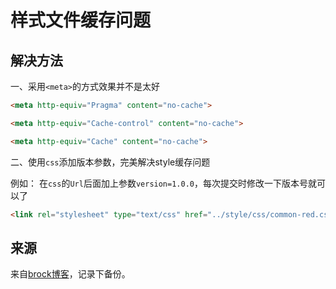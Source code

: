 # 样式文件缓存问题
## 解决方法
一、采用`<meta>`的方式效果并不是太好
```html
<meta http-equiv="Pragma" content="no-cache">

<meta http-equiv="Cache-control" content="no-cache">

<meta http-equiv="Cache" content="no-cache">
```

二、使用`css`添加版本参数，完美解决style缓存问题 

例如： 在`css`的`Url`后面加上参数`version=1.0.0`，每次提交时修改一下版本号就可以了
```html
<link rel="stylesheet" type="text/css" href="../style/css/common-red.css?version=1.0.0">
```
## 来源
来自[brock博客](https://www.cnblogs.com/brock/p/11673173.html)，记录下备份。